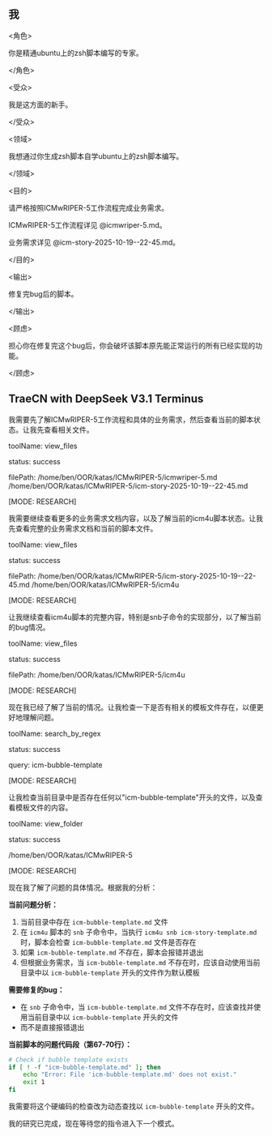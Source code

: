 ## 我

<角色>

你是精通ubuntu上的zsh脚本编写的专家。

</角色>

<受众>

我是这方面的新手。

</受众>

<领域>

我想通过你生成zsh脚本自学ubuntu上的zsh脚本编写。

</领域>

<目的>

请严格按照ICMwRIPER-5工作流程完成业务需求。

ICMwRIPER-5工作流程详见 @icmwriper-5.md。

业务需求详见 @icm-story-2025-10-19--22-45.md。

</目的>

<输出>

修复完bug后的脚本。

</输出>

<顾虑>

担心你在修复完这个bug后，你会破坏该脚本原先能正常运行的所有已经实现的功能。

</顾虑>

## TraeCN with DeepSeek V3.1 Terminus
          
我需要先了解ICMwRIPER-5工作流程和具体的业务需求，然后查看当前的脚本状态。让我先查看相关文件。
        
            
toolName: view_files
            
status: success
          
            
filePath: /home/ben/OOR/katas/ICMwRIPER-5/icmwriper-5.md
/home/ben/OOR/katas/ICMwRIPER-5/icm-story-2025-10-19--22-45.md
          
[MODE: RESEARCH]

我需要继续查看更多的业务需求文档内容，以及了解当前的icm4u脚本状态。让我先查看完整的业务需求文档和当前的脚本文件。
        
            
toolName: view_files
            
status: success
          
            
filePath: /home/ben/OOR/katas/ICMwRIPER-5/icm-story-2025-10-19--22-45.md
/home/ben/OOR/katas/ICMwRIPER-5/icm4u
          
[MODE: RESEARCH]

让我继续查看icm4u脚本的完整内容，特别是snb子命令的实现部分，以了解当前的bug情况。
        
            
toolName: view_files
            
status: success
          
            
filePath: /home/ben/OOR/katas/ICMwRIPER-5/icm4u
          
[MODE: RESEARCH]

现在我已经了解了当前的情况。让我检查一下是否有相关的模板文件存在，以便更好地理解问题。
        
            
toolName: search_by_regex
            
status: success
          
query: icm-bubble-template
          
[MODE: RESEARCH]

让我检查当前目录中是否存在任何以"icm-bubble-template"开头的文件，以及查看模板文件的内容。
        
            
toolName: view_folder
            
status: success
          
/home/ben/OOR/katas/ICMwRIPER-5
          
[MODE: RESEARCH]

现在我了解了问题的具体情况。根据我的分析：

**当前问题分析：**
1. 当前目录中存在 `icm-bubble-template.md` 文件
2. 在 `icm4u` 脚本的 `snb` 子命令中，当执行 `icm4u snb icm-story-template.md` 时，脚本会检查 `icm-bubble-template.md` 文件是否存在
3. 如果 `icm-bubble-template.md` 不存在，脚本会报错并退出
4. 但根据业务需求，当 `icm-bubble-template.md` 不存在时，应该自动使用当前目录中以 `icm-bubble-template` 开头的文件作为默认模板

**需要修复的bug：**
- 在 `snb` 子命令中，当 `icm-bubble-template.md` 文件不存在时，应该查找并使用当前目录中以 `icm-bubble-template` 开头的文件
- 而不是直接报错退出

**当前脚本的问题代码段（第67-70行）：**
```bash
# Check if bubble template exists
if [ ! -f "icm-bubble-template.md" ]; then
    echo "Error: File 'icm-bubble-template.md' does not exist."
    exit 1
fi
```

我需要将这个硬编码的检查改为动态查找以 `icm-bubble-template` 开头的文件。

我的研究已完成，现在等待您的指令进入下一个模式。
        
